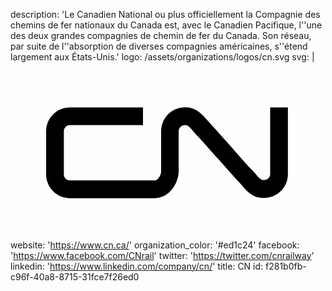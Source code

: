 description: 'Le Canadien National ou plus officiellement la Compagnie des chemins de fer nationaux du Canada est, avec le Canadien Pacifique, l''une des deux grandes compagnies de chemin de fer du Canada. Son réseau, par suite de l''absorption de diverses compagnies américaines, s''étend largement aux États-Unis.'
logo: /assets/organizations/logos/cn.svg
svg: |
  <svg xmlns="http://www.w3.org/2000/svg" viewBox="0 0 160 90">
    <path d="M73.4 69.1H30.2c-6.7 0-12.1-5.4-12.1-12.1V35.1c0-6.7 5.4-12.1 12.1-12.1h37.1v9H30.2c-1.8 0-3.1 1.4-3.1 3.1V57c0 1.8 1.4 3.1 3.1 3.1h43.2c1.3 0 3.1-2.4 3.1-4.6V35.4c0-3.4 1.2-6.5 3.5-8.9 2.3-2.3 5.4-3.6 8.8-3.6 5.5 0 8.7 3.7 10.9 6.3.6.7 1.1 1.3 1.6 1.8 1.5 1.5 5.9 6.6 10.7 11.9 4.2 4.8 9 10.2 10.3 11.5.8.8 1.4 1.5 2.1 2.3 1.9 2.3 2.8 3.2 4.1 3.2 2 0 3.4-1.3 3.4-3.1V23h9v33.9c0 6.8-5.4 12.1-12.4 12.1-5.5 0-8.7-3.7-10.9-6.3-.6-.7-1.1-1.3-1.6-1.8-1.5-1.5-5.9-6.6-10.7-11.9-4.2-4.8-9-10.2-10.3-11.5-.8-.8-1.4-1.5-2.1-2.3-1.9-2.3-2.8-3.2-4.1-3.2-1 0-1.8.3-2.5.9-.6.6-.9 1.5-.9 2.5v20.1c0 3.1-1.2 6.3-3.2 8.9-2.2 3-5.5 4.7-8.8 4.7z"/>
  </svg>
website: 'https://www.cn.ca/'
organization_color: '#ed1c24'
facebook: 'https://www.facebook.com/CNrail'
twitter: 'https://twitter.com/cnrailway'
linkedin: 'https://www.linkedin.com/company/cn/'
title: CN
id: f281b0fb-c96f-40a8-8715-31fce7f26ed0
